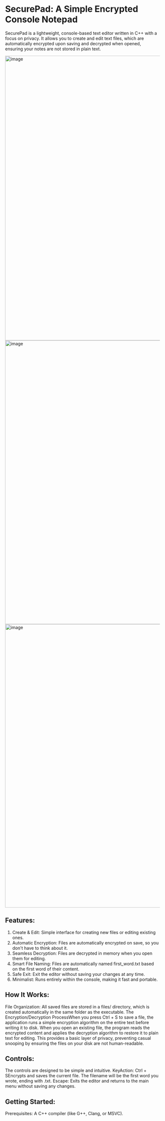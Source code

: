 # SecurePad: A Simple Encrypted Console Notepad
 SecurePad is a lightweight, console-based text editor written in C++ with a focus on privacy. It allows you to create and edit text files, which are automatically encrypted    upon saving and decrypted when opened, ensuring your notes are not stored in plain text.

 <img width="1726" height="926" alt="image" src="https://github.com/user-attachments/assets/0dc72743-f4ec-4243-b28a-03969772c849" />
 <img width="1736" height="923" alt="image" src="https://github.com/user-attachments/assets/10e69cb0-5c54-4096-9a15-c9366f5c1949" />
 <img width="1731" height="922" alt="image" src="https://github.com/user-attachments/assets/20be3c4d-9ec0-48b7-aba7-5fe37433147c" />


## Features: 
1. Create & Edit: Simple interface for creating new files or editing existing ones.
2. Automatic Encryption: Files are automatically encrypted on save, so you don't have to think about it.
3. Seamless Decryption: Files are decrypted in memory when you open them for editing.
4. Smart File Naming: Files are automatically named first_word.txt based on the first word of their content.
5. Safe Exit: Exit the editor without saving your changes at any time.
6. Minimalist: Runs entirely within the console, making it fast and portable.
## How It Works:
  File Organization: All saved files are stored in a files/ directory, which is created automatically in the same folder as the executable.
  The Encryption/Decryption ProcessWhen you press Ctrl + S to save a file, the application runs a simple encryption algorithm on the entire text before writing it to disk.
  When you open an existing file, the program reads the encrypted content and applies the decryption algorithm to restore it to plain text for editing. This provides a basic     layer of privacy, preventing casual snooping by ensuring the files on your disk are not human-readable.
## Controls:
  The controls are designed to be simple and intuitive.
  KeyAction: Ctrl + SEncrypts and saves the current file. The filename will be the first word you wrote, ending with .txt.
  Escape: Exits the editor and returns to the main menu without saving any changes.
## Getting Started:
  Prerequisites: A C++ compiler (like G++, Clang, or MSVC).

